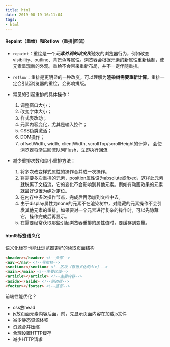 ```yaml
---
title: html
date: 2019-08-19 16:11:04
tags: 
- html
---
```

#### Repaint（重绘）和Reflow（重排|回流）
- `repaint`：重绘是一个***元素外观的改变所***触发的浏览器行为，例如改变visibility、outline、背景色等属性。浏览器会根据元素的新属性重新绘制，使元素呈现新的外观。重绘不会带来重新布局，并不一定伴随重排。

- `reflow`：重排是更明显的一种改变，可以理解为**渲染树需要重新计算**。重排一定会引起浏览器的重绘，会影响排版。

<!-- more -->

- 常见的引起重排的具体操作：
    1. 调整窗口大小；
    2. 改变字体大小；
    3. 样式表改动；
    4. 元素内容变化，尤其是输入控件；
    5. CSS伪类激活；
    6. DOM操作；
    7. offsetWidth, width, clientWidth, scrollTop/scrollHeight的计算， 会使浏览器将渐进回流队列Flush，立即执行回流

- 减少重排次数和缩小重排方法：
    1. 将多次改变样式属性的操作合并成一次操作。
    2. 将需要多次重排的元素，position属性设为absolute或fixed，这样此元素就脱离了文档流，它的变化不会影响到其他元素。例如有动画效果的元素就最好设置为绝对定位。
    3. 在内存中多次操作节点，完成后再添加到文档中去。
    4. 由于display属性为none的元素不在渲染树中，对隐藏的元素操作不会引发其他元素的重排。如果要对一个元素进行复杂的操作时，可以先隐藏它，操作完成后再显示。
    5. 在需要经常获取那些引起浏览器重排的属性值时，要缓存到变量。

#### html5标签语义化
语义化标签也能让浏览器更好的读取页面结构
``` html
<header></header> <!--头部-->
<nav></nav> <!--导航栏-->
<section></section> <!--区块（有语义化的div）-->
<main></main> <!--主要区域-->
<article></article> <!--主要内容-->
<aside></aside> <!--侧边栏-->
<footer></footer> <!--底部-->
```
前端性能优化？
- css放head
- js放<body>页面元素内容后面，</body>前，先显示页面内容在加载js文件
- 减少静态资源体积
- 资源合并压缩
- 合理设置HTTP缓存
- 减少HTTP请求